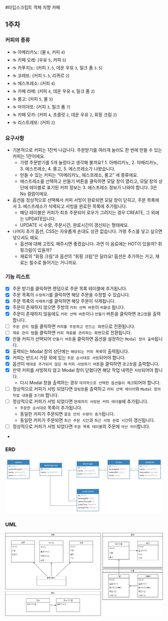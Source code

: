 #타입스크립트 객체 지향 카페

## 1주차 

### 커피의 종류

- ☕ 아메리카노: (물 `6`, 커피 `4`)
- ☕ 카페 오레: (우유 `5`, 커피 `5`)
- ☕ 카푸치노: (커피 `3.5`, 데운 우유 `3`, 밀크 폼 `3.5`)
- ☕ 코레또: (커피 `5.5`, 리퀴르 `2`)
- ☕ 에스프레소: (커피 `4`)
- ☕ 카페 라떼: (커피 `4`, 데운 우유 `4`, 밀크 폼 `2`)
- ☕ 룽고: (커피 `5`, 물 `5`)
- ☕ 마끼야또: (커피 `3`, 밀크 폼 `7`)
- ☕ 카페 모카: (커피 `4`, 초콜릿 `2`, 데운 우유 `2`, 휘핑 크림 `2`)
- ☕ 리스트레또: (커피 `2`)

### 요구사항
- 기본적으로 커피는 1잔씩 나갑니다. 주문받기를 여러개 눌러도 한 번에 만들 수 있는 커피는 1잔이에요.
  - 가령 주문받기를 5개 눌렀다고 생각해 볼까요? 1. 아메리카노, 2. 아메리카노, 3. 에스프레소, 4. 룽고, 5. 에스프레소가 나왔습니다.
  - 만들 수 있는 커피는 “아메리카노, 에스프레소, 룽고” 세 종류에요.
  - 에스프레소를 선택하고 만들기 버튼을 클릭하면 모달 창이 열리고, 모달 창의 상단에 테이블로 표기된 커피 정보는 3. 에스프레소 정보가 나와야 합니다. 3은 No 컬럼이에요.
- 옵션을 정상적으로 선택해서 커피 서빙이 완료되면 모달 창이 닫히고, 주문 목록에서 3. 에스프레소가 삭제되고 서빙을 완료한 목록에 추가됩니다.
  - 해당 테이블은 커피가 최초 주문되어 로우가 그려지는 경우 CREATE, 그 외에는 UPDATE입니다.
  - UPDATE 시 수량, 주문시간, 완료시간이 갱신되는 형태에요.
- 나머지 추가 옵션, CSS는 자유롭게 손대도 상관 없습니다. 가령 주스를 넣고 싶으면 넣으셔도 돼요.
  - 옵션에 대해 고민도 해주시면 좋겠습니다. 과연 이 음료에는 HOT이 있을까? 휘핑크림이 있을까?
  - 재료의 “휘핑 크림“과 옵션의 “휘핑 크림“은 달라요! 옵션은 추가하는 거고, 재료는 필수로 들어가는 거니까요.

### 기능 리스트

- [x] 주문 받기를 클릭하면 랜덤으로 주문 목록 테이블에 추가됩니다.
- [x] 주문 목록의 `수정하기`를 클릭하면 해당 주문을 수정할 수 있습니다.
- [x] 주문 목록의 `삭제하기`를 클릭하면 해당 주문이 삭제됩니다.
- [x] 주문이 존재하지 않으면 주방의 `커피 선택 버튼`이 `비활성` 됩니다.
- [x] 주문이 존재하지 않음에도 `커피 선택 버튼`이나 `만들기` 버튼을 클릭하면 `경고창`을 출력합니다.
- [ ] `주문 관리 탭`을 클릭하면 `커피를 주문하고 만드는 화면`으로 전환됩니다.
- [ ] `재료 관리 탭`을 클릭하면 `커피 재료를 관리하는 화면`으로 전환됩니다.
- [x] 만들 커피가 선택되어 `만들기 버튼`을 클릭하면 옵션을 설정하는 `Modal 창이 출력`됩니다.
- [x] 출력되는 Modal 창의 상단에는 `해당되는 커피 목록`이 출력됩니다.
- [x] 커피는 반드시 가장 위에 있는 `주문 순서대로 서빙`되어야 합니다.
- [x] 옵션이 `제대로 추가되지 않은 채` `커피 서빙하기 버튼`을 클릭하면 `경고창`을 출력합니다.
- [x] 만약 커피를 서빙하지 않고 Modal 창이 닫혔다면 해당 작업 내역은 `저장`되어야 합니다.
  - 다시 Modal 창을 출력하는 경우 `마지막으로 선택한 옵션들이 체크`되어야 합니다.
- [ ] 정상적으로 커피가 서빙 되었다면 `알림창`을 출력하고 `커피 선택 레이어`와 `Modal 창의 작업 내용`을 `초기화` 합니다.
- [ ] 정상적으로 커피가 서빙 되었다면 `현재까지 서빙된 커피 테이블`에 추가됩니다.
  - `주문한 순서대로` 목록이 추가됩니다.
  - 동일한 커피가 주문되면 `괄호 안의 수량이 증가`됩니다.
  - 동일한 커피가 주문되면 `최근 주문 시간`과 `최근 서빙 완료 시간`이 갱신됩니다.
- [ ] 정상적으로 커피가 서빙 되었다면 `주문 목록 테이블`의 주문에 `삭선 처리`합니다.
- 
### ERD
![ERD](source/erd.jpg)

### UML

![UML](source/uml.png)
